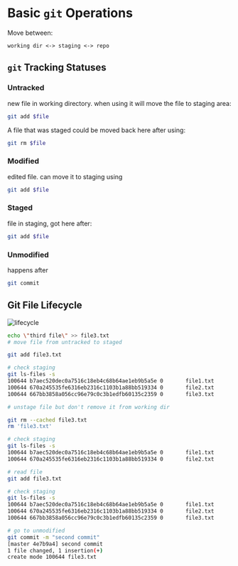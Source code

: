 # Basic `git` Operations

Move between:

```
working dir <-> staging <-> repo
```

## `git` Tracking Statuses

### Untracked

new file in working directory. when using it will move the file to staging area:

```bash
git add $file
```

A file that was staged could be moved back here after using:

```bash
git rm $file
```

### Modified

edited file. can move it to staging using

```bash
git add $file
```

### Staged

file in staging, got here after:

```bash
git add $file
```

### Unmodified

happens after

```bash
git commit
```

## Git File Lifecycle

![lifecycle](https://git-scm.com/book/en/v2/images/lifecycle.png)

```bash
echo \"third file\" >> file3.txt
# move file from untracked to staged

git add file3.txt

# check staging
git ls-files -s
100644 b7aec520dec0a7516c18eb4c68b64ae1eb9b5a5e 0       file1.txt
100644 670a245535fe6316eb2316c1103b1a88bb519334 0       file2.txt
100644 667bb3858a056cc96e79c0c3b1edfb60135c2359 0       file3.txt

# unstage file but don't remove it from working dir

git rm --cached file3.txt
rm 'file3.txt'

# check staging
git ls-files -s
100644 b7aec520dec0a7516c18eb4c68b64ae1eb9b5a5e 0       file1.txt
100644 670a245535fe6316eb2316c1103b1a88bb519334 0       file2.txt

# read file
git add file3.txt

# check staging
git ls-files -s
100644 b7aec520dec0a7516c18eb4c68b64ae1eb9b5a5e 0       file1.txt
100644 670a245535fe6316eb2316c1103b1a88bb519334 0       file2.txt
100644 667bb3858a056cc96e79c0c3b1edfb60135c2359 0       file3.txt

# go to unmodified
git commit -m "second commit"
[master 4e7b9a4] second commit
1 file changed, 1 insertion(+)
create mode 100644 file3.txt
```
